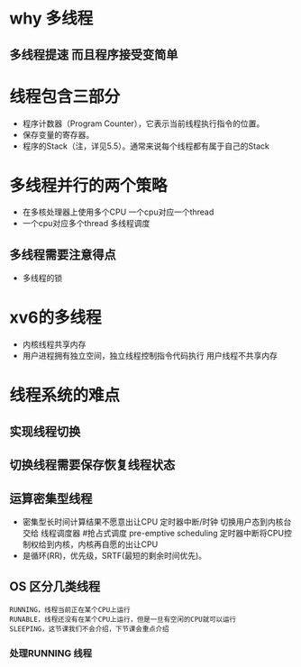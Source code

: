 # why 多线程
## 多线程提速 而且程序接受变简单
# 线程包含三部分
- 程序计数器（Program Counter），它表示当前线程执行指令的位置。
- 保存变量的寄存器。
- 程序的Stack（注，详见5.5）。通常来说每个线程都有属于自己的Stack
# 多线程并行的两个策略
- 在多核处理器上使用多个CPU 一个cpu对应一个thread 
- 一个cpu对应多个thread 多线程调度
## 多线程需要注意得点
- 多线程的锁
# xv6的多线程
- 内核线程共享内存
- 用户进程拥有独立空间，独立线程控制指令代码执行 用户线程不共享内存
# 线程系统的难点
## 实现线程切换
## 切换线程需要保存恢复线程状态 
## 运算密集型线程
- 密集型长时间计算结果不愿意出让CPU
 定时器中断/时钟 切换用户态到内核台 交给 线程调度器 
#抢占式调度 pre-emptive scheduling 定时器中断将CPU控制权给到内核，内核再自愿的出让CPU
- 是循环(RR)，优先级，SRTF(最短的剩余时间优先)。
## OS 区分几类线程
    RUNNING，线程当前正在某个CPU上运行
    RUNABLE，线程还没有在某个CPU上运行，但是一旦有空闲的CPU就可以运行
    SLEEPING，这节课我们不会介绍，下节课会重点介绍
### 处理RUNNING 线程    